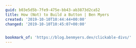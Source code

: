 ```yaml
---
guid: b03e5d5b-7fe9-475e-bb43-ab3873d2ca52
title: How (Not) to Build a Button | Ben Myers
created: '2019-10-10T10:44:44+00:00'
changed: '2019-10-10T10:45:07+00:00'


bookmark_of: 'https://blog.benmyers.dev/clickable-divs/'
---
```


